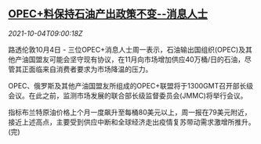 <!--1633339862000-->
[OPEC+料保持石油产出政策不变--消息人士](https://cn.reuters.com/article/opec-plus-oil-output-1004-idCNKBS2GU0R9)
------

<div><i>2021-10-04T09:00:18Z</i></div><p>路透伦敦10月4日 - 三位OPEC+消息人士周一表示，石油输出国组织(OPEC)及其他产油国盟友可能会坚守现有协议，在11月向市场增加供应40万桶/日的石油，尽管其正面临来自消费者要求为市场降温的压力。</p><p>OPEC、俄罗斯及其他产油国盟友所组成的OPEC+联盟将于1300GMT召开部长级会议。在此之前，监测市场发展的联合部长级监督委员会(JMMC)将举行会议。</p><p>指标布兰特原油价格上个月一度飙升至每桶80美元以上，周一报在79美元附近，接近上述高点，主要受到供应中断和全球经济走出疫情复苏带动需求激增所推升。(完)</p>
